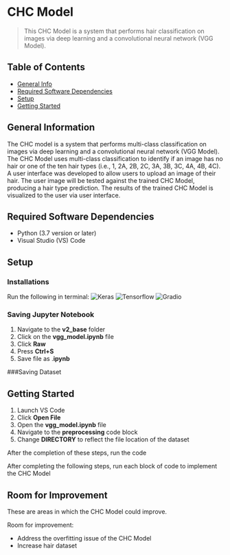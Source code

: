# CHC Model
> This CHC Model  is a system that performs hair classification on images via deep learning and a convolutional neural network (VGG Model).

## Table of Contents
* [General Info](#general-information)
* [Required Software Dependencies](#required-software-dependencies)
* [Setup](#setup)
* [Getting Started](#getting-started)



## General Information
The CHC model is a system that performs multi-class classification on images via deep learning and
a convolutional neural network (VGG Model). The CHC Model uses multi-class classification to identify if an
image has no hair or one of the ten hair types (i.e., 1, 2A, 2B, 2C, 3A, 3B, 3C, 4A, 4B, 4C). A user interface
was developed to allow users to upload an image of their hair. The user image will be tested against the trained 
CHC Model, producing a hair type prediction. The results of the trained CHC Model is visualized to the user via 
user interface.


## Required Software Dependencies
- Python (3.7 version or later)
- Visual Studio (VS) Code




## Setup

### Installations
Run the following in terminal:
![Keras]([http://url/to/img.png](https://github.com/znhinson/SeniorProject/blob/c63ac3e754609e57a2e73ed0c778702c15b20aa5/install_1.PNG))
![Tensorflow]([http://url/to/img.png](https://github.com/znhinson/SeniorProject/blob/c63ac3e754609e57a2e73ed0c778702c15b20aa5/install_2.PNG))
![Gradio]([http://url/to/img.png](https://github.com/znhinson/SeniorProject/blob/c63ac3e754609e57a2e73ed0c778702c15b20aa5/install_3.PNG))

 

### Saving Jupyter Notebook
1. Navigate to the **v2_base** folder
2. Click on the **vgg_model.ipynb** file
3. Click **Raw**
4. Press **Ctrl+S**
5. Save file as .**ipynb**

###Saving Dataset



## Getting Started
1. Launch VS Code
2. Click **Open File**
3. Open the **vgg_model.ipynb** file
4. Navigate to the **preprocessing** code block
5. Change **DIRECTORY** to reflect the file location of the dataset

After the completion of these steps, run the code


After completing the following steps, run each block of code to implement the CHC Model



## Room for Improvement
These are areas in which the CHC Model could improve.

Room for improvement:
- Address the overfitting issue of the CHC Model
- Increase hair dataset




